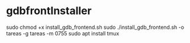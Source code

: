 # gdbfrontInstaller

sudo chmod +x install_gdb_frontend.sh
sudo ./install_gdb_frontend.sh -o tareas -g tareas -m 0755
sudo apt install tmux
